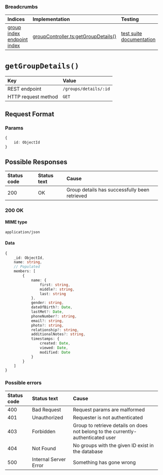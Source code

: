 ### Breadcrumbs

| Indices | Implementation | Testing |
| :----------------------------------------------------------- | :-------------------------------------------------------------------------------------------------------------------- | :--------------------------------------------------------------------------------------------------------------------------------------------------------------- |
| [group index](./index.md)<br>[endpoint index](../index.md) | [groupController.ts:getGroupDetails()](../../../../../backend/src/controllers/groupController.ts#L290-L323) | [test suite](../../../../../backend/tests/controllers/groups/getGroupDetails.test.ts)<br>[documentation](../../tests/groups/getGroupDetails.test.md) |

# `getGroupDetails()`

| Key                 | Value                 |
| :------------------ | :-------------------- |
| REST endpoint       | `/groups/details/:id` |
| HTTP request method | `GET`                 |

## Request Format

### Params

```typescript
{
    id: ObjectId
}
```

## Possible Responses

| Status code | Status text | Cause                                         |
| :---------- | :---------- | :-------------------------------------------- |
| 200         | OK          | Group details has successfully been retrieved |

### 200 OK

#### MIME type

`application/json`

#### Data

```typescript
{
    _id: ObjectId,
    name: string,
    // Populated
    members: [
        {
            name: {
                first: string,
                middle?: string,
                last: string
            },
            gender: string,
            dateOfBirth?: Date,
            lastMet?: Date,
            phoneNumber?: string,
            email?: string,
            photo?: string,
            relationship?: string,
            additionalNotes?: string,
            timestamps: {
                created: Date,
                viewed: Date,
                modified: Date
            }
        }
    ]
}
```

### Possible errors

| Status code | Status text           | Cause                                                                            |
| :---------- | :-------------------- | :------------------------------------------------------------------------------- |
| 400         | Bad Request           | Request params are malformed                                                     |
| 401         | Unauthorized          | Requester is not authenticated                                                   |
| 403         | Forbidden             | Group to retrieve details on does not belong to the currently-authenticated user |
| 404         | Not Found             | No groups with the given ID exist in the database                                |
| 500         | Internal Server Error | Something has gone wrong                          |
